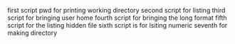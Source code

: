 first script pwd for printing working directory
second script for listing
third script for bringing user home
fourth script for bringing the long format
fifth script for the listing hidden file
sixth script is for lsiting numeric
seventh for making directory    
